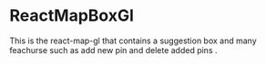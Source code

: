 # ReactMapBoxGl
This is the react-map-gl that contains a suggestion box and many feachurse such as add new pin and delete added pins .
